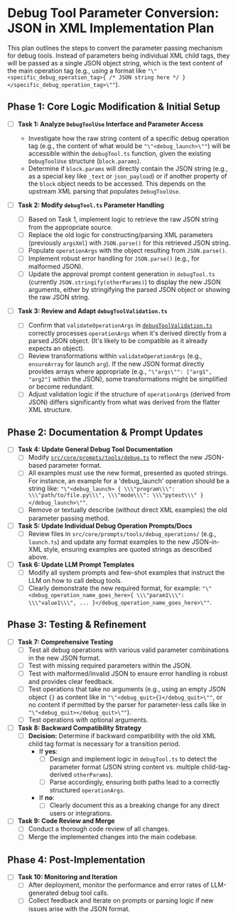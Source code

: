 # Debug Tool Parameter Conversion: JSON in XML Implementation Plan

This plan outlines the steps to convert the parameter passing mechanism for debug tools. Instead of parameters being individual XML child tags, they will be passed as a single JSON object string, which is the text content of the main operation tag (e.g., using a format like `"\"<specific_debug_operation_tag>{ /* JSON string here */ }</specific_debug_operation_tag>\""`).

## Phase 1: Core Logic Modification & Initial Setup

- [ ] **Task 1: Analyze `DebugToolUse` Interface and Parameter Access**
    - Investigate how the raw string content of a specific debug operation tag (e.g., the content of what would be `"\"<debug_launch>\""`) will be accessible within the `debugTool.ts` function, given the existing `DebugToolUse` structure (`block.params`).
    - Determine if `block.params` will directly contain the JSON string (e.g., as a special key like `_text` or `json_payload`) or if another property of the `block` object needs to be accessed. This depends on the upstream XML parsing that populates `DebugToolUse`.

- [ ] **Task 2: Modify `debugTool.ts` Parameter Handling**
    - [ ] Based on Task 1, implement logic to retrieve the raw JSON string from the appropriate source.
    - [ ] Replace the old logic for constructing/parsing XML parameters (previously `argsXml`) with `JSON.parse()` for this retrieved JSON string.
    - [ ] Populate `operationArgs` with the object resulting from `JSON.parse()`.
    - [ ] Implement robust error handling for `JSON.parse()` (e.g., for malformed JSON).
    - [ ] Update the approval prompt content generation in `debugTool.ts` (currently `JSON.stringify(otherParams)`) to display the new JSON arguments, either by stringifying the parsed JSON object or showing the raw JSON string.

- [ ] **Task 3: Review and Adapt `debugToolValidation.ts`**
    - [ ] Confirm that `validateOperationArgs` in [`debugToolValidation.ts`](src/core/tools/debugToolValidation.ts:1) correctly processes `operationArgs` when it's derived directly from a parsed JSON object. (It's likely to be compatible as it already expects an object).
    - [ ] Review transformations within `validateOperationArgs` (e.g., `ensureArray` for launch `arg`). If the new JSON format directly provides arrays where appropriate (e.g., `"\"args\"": ["arg1", "arg2"]` within the JSON), some transformations might be simplified or become redundant.
    - [ ] Adjust validation logic if the structure of `operationArgs` (derived from JSON) differs significantly from what was derived from the flatter XML structure.

## Phase 2: Documentation & Prompt Updates

- [ ] **Task 4: Update General Debug Tool Documentation**
    - [ ] Modify [`src/core/prompts/tools/debug.ts`](src/core/prompts/tools/debug.ts:1) to reflect the new JSON-based parameter format.
    - [ ] All examples must use the new format, presented as quoted strings. For instance, an example for a 'debug_launch' operation should be a string like: `"\"<debug_launch> { \\\"program\\\": \\\"path/to/file.py\\\", \\\"mode\\\": \\\"pytest\\\" } </debug_launch>\""`.
    - [ ] Remove or textually describe (without direct XML examples) the old parameter passing method.

- [ ] **Task 5: Update Individual Debug Operation Prompts/Docs**
    - [ ] Review files in `src/core/prompts/tools/debug_operations/` (e.g., `launch.ts`) and update any format examples to the new JSON-in-XML style, ensuring examples are quoted strings as described above.

- [ ] **Task 6: Update LLM Prompt Templates**
    - [ ] Modify all system prompts and few-shot examples that instruct the LLM on how to call debug tools.
    - [ ] Clearly demonstrate the new required format, for example: `"\"<debug_operation_name_goes_here>{ \\\"param1\\\": \\\"value1\\\", ... }</debug_operation_name_goes_here>\""`.

## Phase 3: Testing & Refinement

- [ ] **Task 7: Comprehensive Testing**
    - [ ] Test all debug operations with various valid parameter combinations in the new JSON format.
    - [ ] Test with missing required parameters within the JSON.
    - [ ] Test with malformed/invalid JSON to ensure error handling is robust and provides clear feedback.
    - [ ] Test operations that take no arguments (e.g., using an empty JSON object `{}` as content like in `"\"<debug_quit>{}</debug_quit>\""`, or no content if permitted by the parser for parameter-less calls like in `"\"<debug_quit></debug_quit>\""`).
    - [ ] Test operations with optional arguments.

- [ ] **Task 8: Backward Compatibility Strategy**
    - [ ] **Decision:** Determine if backward compatibility with the old XML child tag format is necessary for a transition period.
        - If **yes**:
            - [ ] Design and implement logic in `debugTool.ts` to detect the parameter format (JSON string content vs. multiple child-tag-derived `otherParams`).
            - [ ] Parse accordingly, ensuring both paths lead to a correctly structured `operationArgs`.
        - If **no**:
            - [ ] Clearly document this as a breaking change for any direct users or integrations.

- [ ] **Task 9: Code Review and Merge**
    - [ ] Conduct a thorough code review of all changes.
    - [ ] Merge the implemented changes into the main codebase.

## Phase 4: Post-Implementation

- [ ] **Task 10: Monitoring and Iteration**
    - [ ] After deployment, monitor the performance and error rates of LLM-generated debug tool calls.
    - [ ] Collect feedback and iterate on prompts or parsing logic if new issues arise with the JSON format.